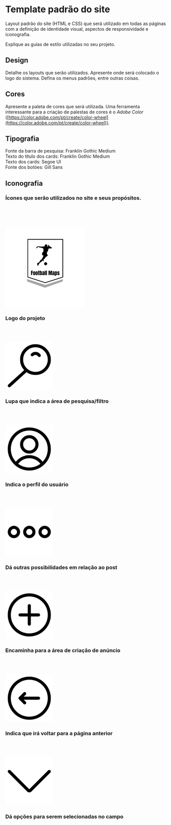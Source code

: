 # Template padrão do site

Layout padrão do site (HTML e CSS) que será utilizado em todas as páginas com a definição de identidade visual, aspectos de responsividade e iconografia.

Explique as guias de estilo utilizadas no seu projeto.

## Design

Detalhe os layouts que serão utilizados. Apresente onde será colocado o logo do sistema. Defina os menus padrões, entre outras coisas.


## Cores

Apresente a paleta de cores que será utilizada. Uma ferramenta interessante para a criação de palestas de cores é o *Adobe Color* ([https://color.adobe.com/pt/create/color-wheel](https://color.adobe.com/pt/create/color-wheel)).


## Tipografia

Fonte da barra de pesquisa: Franklin Gothic Medium <br/>
Texto do título dos cards: Franklin Gothic Medium <br/>
Texto dos cards: Segoe UI <br/>
Fonte dos botões: Gill Sans



## Iconografia

### Ícones que serão utilizados no site e seus propósitos.

<br><br><br>

<img src="/docs/ÍCONES FOOTBALL MAPS 2.0/Logo.png" alt="Logo" width="250px">

### Logo do projeto

<br><br>

<img src="/docs/ÍCONES FOOTBALL MAPS 2.0/lupa.png" alt="icone de lupa" width="150px">

### Lupa que indica a área de pesquisa/filtro

<br><br>

<img src="/docs/ÍCONES FOOTBALL MAPS 2.0/usuario.png" alt="icone de usúario" width="150px">

### Indica o perfil do usuário

<br><br>

<img src="/docs/ÍCONES FOOTBALL MAPS 2.0/pontos.png" alt="icone de três pontos" width="150px">

### Dá outras possibilidades em relação ao post

<br><br>

<img src="/docs/ÍCONES FOOTBALL MAPS 2.0/criacao.png" alt="icone de criaçaõ de post" width="150px">

### Encaminha para a área de criação de anúncio

<br><br>

<img src="/docs/ÍCONES FOOTBALL MAPS 2.0/voltar.png" alt="icone para voltar página" width="150px">

### Indica que irá voltar para a página anterior

<br><br>

<img src="/docs/ÍCONES FOOTBALL MAPS 2.0/opcoes.png" alt="icone de opções" width="150px">

### Dá opções para serem selecionadas no campo
